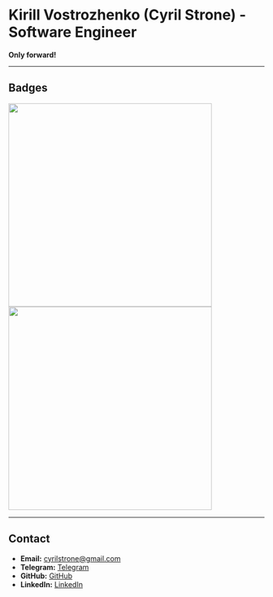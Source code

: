 # Kirill Vostrozhenko (Cyril Strone) - Software Engineer

**Only forward!**

---

## Badges

<img src="https://www.codewars.com/users/CyrilStrone/badges/large" width="400">
<img src="https://leetcode-badge-sage.vercel.app/badge/CyrilStrone?bgColor=fff" width="400">

---

## Contact

- **Email:** cyrilstrone@gmail.com
- **Telegram:** [Telegram](https://t.me/cyrilstrone)
- **GitHub:** [GitHub](https://github.com/CyrilStrone)
- **LinkedIn:** [LinkedIn](https://linkedin.com/in/cyrilstrone)
